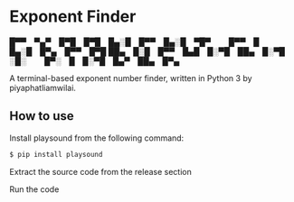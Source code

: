 # Exponent Finder


█▀▀ ▀▄▀ █▀█ █▀█ █▄░█ █▀▀ █▄░█ ▀█▀   █▀▀ █ █▄░█ █▀▄ █▀▀ █▀█
██▄ █░█ █▀▀ █▄█ █░▀█ ██▄ █░▀█ ░█░   █▀░ █ █░▀█ █▄▀ ██▄ █▀▄

A terminal-based exponent number finder, written in Python 3 by piyaphatliamwilai.

## How to use

Install playsound from the following command:

```php
$ pip install playsound
```
Extract the source code from the release section

Run the code
